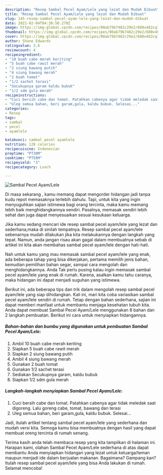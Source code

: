 ```yaml
---
description: "Resep Sambal Pecel Ayam/Lele yang lezat dan Mudah Dibuat"
title: "Resep Sambal Pecel Ayam/Lele yang lezat dan Mudah Dibuat"
slug: 145-resep-sambal-pecel-ayam-lele-yang-lezat-dan-mudah-dibuat
date: 2021-02-04T04:38:50.270Z
image: https://img-global.cpcdn.com/recipes/00ab79b7482c29e2/680x482cq70/sambal-pecel-ayamlele-foto-resep-utama.jpg
thumbnail: https://img-global.cpcdn.com/recipes/00ab79b7482c29e2/680x482cq70/sambal-pecel-ayamlele-foto-resep-utama.jpg
cover: https://img-global.cpcdn.com/recipes/00ab79b7482c29e2/680x482cq70/sambal-pecel-ayamlele-foto-resep-utama.jpg
author: Shane Edwards
ratingvalue: 3.6
reviewcount: 4
recipeingredient:
- "10 buah cabe merah keriting"
- "5 buah cabe rawit merah"
- "2 siung bawang putih"
- "4 siung bawang merah"
- "2 buah tomat"
- "1/2 sachet terasi"
- "Secukupnya garam kaldu bubuk"
- "1/2 sdm gula merah"
recipeinstructions:
- "Cuci bersih cabe dan tomat. Patahkan cabenya agar tidak meledak saat digoreng. Lalu goreng cabe, tomat, bawang dan terasi"
- "Uleg semua bahan, beri garam,gula, kaldu bubuk. Selesai..."
categories:
- Resep
tags:
- sambal
- pecel
- ayamlele

katakunci: sambal pecel ayamlele 
nutrition: 128 calories
recipecuisine: Indonesian
preptime: "PT30M"
cooktime: "PT58M"
recipeyield: "3"
recipecategory: Lunch

---
```



![Sambal Pecel Ayam/Lele](https://img-global.cpcdn.com/recipes/00ab79b7482c29e2/680x482cq70/sambal-pecel-ayamlele-foto-resep-utama.jpg)

Di masa  sekarang , kamu memang dapat mengorder hidangan jadi tanpa kudu repot memasaknya terlebih dahulu. Tapi, untuk kita yang ingin menyuguhkan sajian istimewa bagi orang tercinta, maka kamu memang lebih baik menghidangkannya sendiri. Pasalnya, memasak sendiri lebih sehat dan juga dapat menyesuaikan sesuai kesukaan keluarga.

Jika kamu sedang mencari ide resep sambal pecel ayam/lele yang lezat dan sederhana,maka di sinilah tempatnya. Resep sambal pecel ayam/lele  sebenarnya mudah dilakukan jika kita melakukannya dengan langkah yang tepat. Namun, anda jangan risau akan gagal dalam membuatnya 
sebab di artikel ini kita akan membahas sambal pecel ayam/lele dengan hati-hati.  



Nah untuk kamu yang mau memasak sambal pecel ayam/lele yang enak, ada beberapa tahap yang bisa dikerjakan, pertama memilih jenis bahan, kemudian pemilihan bahan segar, sampai cara mengolah dan menghidangkannya. Anda Tak perlu pusing kalau ingin memasak sambal pecel ayam/lele yang enak di rumah. Karena, asalkan kamu  tahu caranya, maka hidangan ini dapat menjadi suguhan yang istimewa.

Berikut ini, ada beberapa tips dan trik dalam mengolah resep sambal pecel ayam/lele yang siap dihidangkan. Kali ini, mari kita coba variasikan sambal pecel ayam/lele sendiri di rumah. Tetap dengan bahan sederhana, sajian ini dapat memberi manfaat untuk membantu menjaga kesehatan tubuh kita. Anda dapat membuat Sambal Pecel Ayam/Lele menggunakan 8 bahan dan 2 langkah pembuatan. Berikut ini cara untuk menyiapkan hidangannya.

<!--inarticleads1-->

##### Bahan-bahan dan bumbu yang digunakan untuk pembuatan Sambal Pecel Ayam/Lele:

1. Ambil 10 buah cabe merah keriting
1. Siapkan 5 buah cabe rawit merah
1. Siapkan 2 siung bawang putih
1. Ambil 4 siung bawang merah
1. Gunakan 2 buah tomat
1. Gunakan 1/2 sachet terasi
1. Sediakan Secukupnya garam, kaldu bubuk
1. Siapkan 1/2 sdm gula merah




<!--inarticleads2-->

##### Langkah-langkah menyiapkan Sambal Pecel Ayam/Lele:

1. Cuci bersih cabe dan tomat. Patahkan cabenya agar tidak meledak saat digoreng. Lalu goreng cabe, tomat, bawang dan terasi
1. Uleg semua bahan, beri garam,gula, kaldu bubuk. Selesai...




Jadi, itulah artikel tentang  sambal pecel ayam/lele  yang sederhana dan mudah versi kita. Semoga kamu bisa membuatnya dengan hasil yang dapat membuat oreng tercinta di rumah senang. 

Terima kasih anda telah membaca resep yang kita tampilkan di halaman ini. Harapan kami, olahan  Sambal Pecel Ayam/Lele sederhana di atas dapat membantu Anda menyiapkan hidangan yang lezat untuk keluarga/teman maupun menjadi ide dalam berjualan makanan. Bagaimana? Gampang kan? Itulah resep sambal pecel ayam/lele yang bisa Anda lakukan di rumah. Selamat mencoba!

